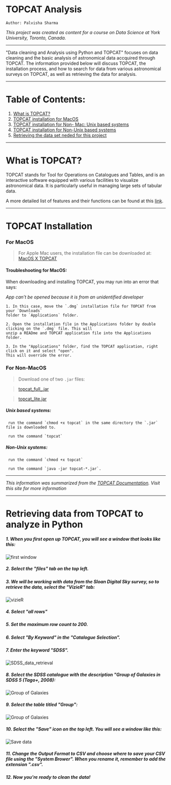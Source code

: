 # TOPCAT Analysis
`Author: Palvisha Sharma`

_This project was created as content for a course on Data Science at York University, Toronto, Canada._

------------------------------------

"Data cleaning and Analysis using Python and TOPCAT" focuses on data cleaning and the basic analysis of astronomical data accquired through TOPCAT.
The information provided below will discuss TOPCAT, the installation process, and how to search for data from various astronomical surveys on TOPCAT, as well as retrieving the data for analysis. 

------------------

# Table of Contents: 

 1. [What is TOPCAT?](https://github.com/palvisha13/TopCatAnalysis/blob/main/README.md#topcat-analysis)
 2. [TOPCAT installation for MacOS](https://github.com/palvisha13/TopCatAnalysis#for-macos) 
 3. [TOPCAT installation for Non- Mac: Unix based systems](https://github.com/palvisha13/TopCatAnalysis#unix-based-systems)
 4. [TOPCAT installation for Non-Unix based systems](https://github.com/palvisha13/TopCatAnalysis#non-unix-systems)
 5. [Retrieving the data set neded for this project](https://github.com/palvisha13/TopCatAnalysis#retrieving-data-from-topcat-to-analyze-in-python)

------------------

# What is TOPCAT?

TOPCAT stands for Tool for Operations on Catalogues  and Tables, and is an interactive software equipped with various facilities to visualize astronomical data. 
It is particularly useful in managing large sets of tabular data. 

A more detailed list of features and their functions can be found at this [link](http://www.star.bris.ac.uk/~mbt/topcat/#features).

----

# TOPCAT Installation
 
  
   ### For MacOS 
  > For Apple Mac users, the installation file can be downloaded at: <a href="http://www.star.bris.ac.uk/~mbt/topcat/topcat-full.dmg">MacOS X TOPCAT</a> 
  
   #### Troubleshooting for MacOS:
   When downloading and installing TOPCAT, you may run into an error that says: 
    
   _App can’t be opened because it is from an unidentified developer_
    
    1. In this case, move the `.dmg` installation file for TOPCAT from your `Downloads` 
    folder to `Applications` folder. 
   
    2. Open the installation file in the Applications folder by double clicking on the `.dmg` file. This will 
    unzip a READme and TOPCAT application file into the Applications folder. 
   
    3. In the "Applications" folder, find the TOPCAT application, right click on it and select "open". 
    This will override the error.
  
  
  ### For Non-MacOS 
  
  > Download one of two `.jar` files: 
  
  > [topcat_full_.jar]()
  
  > [topcat_lite.jar]()
  
   ##### **Unix based systems:** 
  
     run the command `chmod +x topcat` in the same directory the `.jar` file is downloaded to.
  
     run the command `topcat`
  
   ##### **Non-Unix systems:**
  
     run the command `chmod +x topcat`
  
     run the command `java -jar topcat-*.jar`.
   
 -------------------------------
 
 _This information was summarized from the [TOPCAT Documentation](http://www.star.bris.ac.uk/~mbt/topcat/). Visit this site for more information_
 
 
 ----
 
 # Retrieving data from TOPCAT to analyze in Python

##### 1. When you first open up TOPCAT, you will see a window that looks like this: 
![first window](topcat1.png)

##### 2. Select the "files" tab on the top left.

##### 3. We will be working with data from the Sloan Digital Sky survey, so to retrieve the data, select the "VizieR" tab: 

![vizieR](topcat3.png)

##### 4. Select "all rows"

##### 5. Set the maximum row count to 200.

##### 6. Select "By Keyword" in the "Catalogue Selection".

##### 7. Enter the keyword "SDSS".

![SDSS_data_retrieval](topcat4.png)

##### 8. Select the SDSS catalogue with the description "Group of Galaxies in SDSS 5 (Tago+, 2008):

![Group of Galaxies](topcat6.png)

##### 9. Select the table titled "Group":

![Group of Galaxies](topcat5.png)

##### 10. Select the "Save" icon on the top left. You will see a window like this:



![Save data](topcat7.png)


##### 11. Change the Output Format to CSV and choose where to save your CSV file using the "System Brower". When you rename it, remember to add the extension ".csv". 

##### 12. Now you're ready to clean the data!
